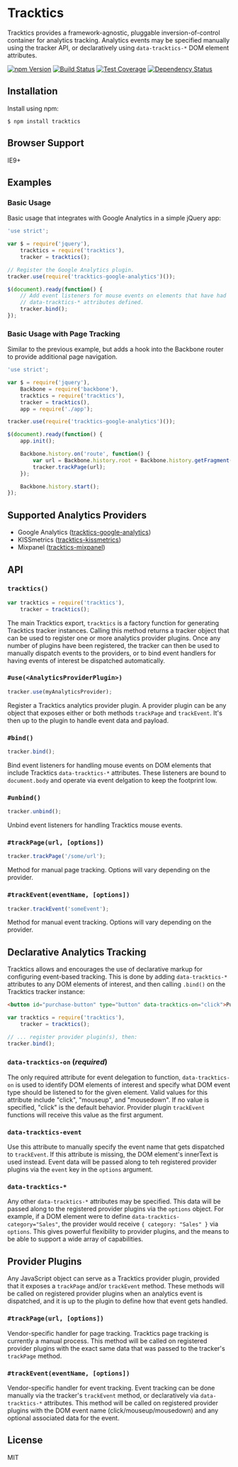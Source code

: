 # Tracktics

Tracktics provides a framework-agnostic, pluggable inversion-of-control
container for analytics tracking. Analytics events may be specified manually
using the tracker API, or declaratively using `data-tracktics-*` DOM element
attributes.

[![npm Version][npm-badge]][npm]
[![Build Status][build-badge]][build-status]
[![Test Coverage][coverage-badge]][coverage-result]
[![Dependency Status][dep-badge]][dep-status]

## Installation

Install using npm:

    $ npm install tracktics

## Browser Support

IE9+

## Examples

### Basic Usage

Basic usage that integrates with Google Analytics in a simple jQuery app:

```js
'use strict';

var $ = require('jquery'),
    tracktics = require('tracktics'),
    tracker = tracktics();

// Register the Google Analytics plugin.
tracker.use(require('tracktics-google-analytics')());

$(document).ready(function() {
    // Add event listeners for mouse events on elements that have had
    // data-tracktics-* attributes defined.
    tracker.bind();
});
```

### Basic Usage with Page Tracking

Similar to the previous example, but adds a hook into the Backbone router to
provide additional page navigation.

```js
'use strict';

var $ = require('jquery'),
    Backbone = require('backbone'),
    tracktics = require('tracktics'),
    tracker = tracktics(),
    app = require('./app');

tracker.use(require('tracktics-google-analytics')());

$(document).ready(function() {
    app.init();

    Backbone.history.on('route', function() {
        var url = Backbone.history.root + Backbone.history.getFragment();
        tracker.trackPage(url);
    });

    Backbone.history.start();
});
```

## Supported Analytics Providers

 * Google Analytics ([tracktics-google-analytics](https://github.com/jimf/tracktics-google-analytics))
 * KISSmetrics ([tracktics-kissmetrics](https://github.com/jimf/tracktics-kissmetrics))
 * Mixpanel ([tracktics-mixpanel](https://github.com/jimf/tracktics-mixpanel))

## API

### `tracktics()`

```js
var tracktics = require('tracktics'),
    tracker = tracktics();
```

The main Tracktics export, `tracktics` is a factory function for generating
Tracktics tracker instances. Calling this method returns a tracker object that
can be used to register one or more analytics provider plugins. Once any number
of plugins have been registered, the tracker can then be used to manually
dispatch events to the providers, or to bind event handlers for having events
of interest be dispatched automatically.

### `#use(<AnalyticsProviderPlugin>)`

```js
tracker.use(myAnalyticsProvider);
```

Register a Tracktics analytics provider plugin. A provider plugin can be any
object that exposes either or both methods `trackPage` and `trackEvent`. It's
then up to the plugin to handle event data and payload.

### `#bind()`

```js
tracker.bind();
```

Bind event listeners for handling mouse events on DOM elements that include
Tracktics `data-tracktics-*` attributes. These listeners are bound to
`document.body` and operate via event delgation to keep the footprint low.

### `#unbind()`

```js
tracker.unbind();
```

Unbind event listeners for handling Tracktics mouse events.

### `#trackPage(url, [options])`

```js
tracker.trackPage('/some/url');
```

Method for manual page tracking. Options will vary depending on the provider.

### `#trackEvent(eventName, [options])`

```js
tracker.trackEvent('someEvent');
```

Method for manual event tracking. Options will vary depending on the provider.

## Declarative Analytics Tracking

Tracktics allows and encourages the use of declarative markup for configuring
event-based tracking. This is done by adding `data-tracktics-*` attributes to
any DOM elements of interest, and then calling `.bind()` on the Tracktics
tracker instance:

```html
<button id="purchase-button" type="button" data-tracktics-on="click">Purchase</button>
```

```js
var tracktics = require('tracktics'),
    tracker = tracktics();

// ... register provider plugin(s), then:
tracker.bind();
```

### `data-tracktics-on` (*required*)

The only required attribute for event delegation to function,
`data-tracktics-on` is used to identify DOM elements of interest and specify
what DOM event type should be listened to for the given element. Valid values
for this attribute include "click", "mouseup", and "mousedown". If no value is
specified, "click" is the default behavior. Provider plugin `trackEvent`
functions will receive this value as the first argument.

### `data-tracktics-event`

Use this attribute to manually specify the event name that gets dispatched to
`trackEvent`. If this attribute is missing, the DOM element's innerText is used
instead. Event data will be passed along to teh registered provider plugins via
the `event` key in the `options` argument.

### `data-tracktics-*`

Any other `data-tracktics-*` attributes may be specified. This data will be
passed along to the registered provider plugins via the `options` object. For
example, if a DOM element were to define `data-tracktics-category="Sales"`, the
provider would receive `{ category: "Sales" }` via `options`. This gives
powerful flexibility to provider plugins, and the means to be able to support a
wide array of capabilities.

## Provider Plugins

Any JavaScript object can serve as a Tracktics provider plugin, provided that
it exposes a `trackPage` and/or `trackEvent` method. These methods will be
called on registered provider plugins when an analytics event is dispatched,
and it is up to the plugin to define how that event gets handled.

### `#trackPage(url, [options])`

Vendor-specific handler for page tracking. Tracktics page tracking is currently
a manual process. This method will be called on registered provider plugins
with the exact same data that was passed to the tracker's `trackPage` method.

### `#trackEvent(eventName, [options])`

Vendor-specific handler for event tracking. Event tracking can be done manually
via the tracker's `trackEvent` method, or declaratively via `data-tracktics-*`
attributes. This method will be called on registered provider plugins with the
DOM event name (click/mouseup/mousedown) and any optional associated data for
the event.

## License

MIT

[build-badge]: https://img.shields.io/travis/jimf/tracktics/master.svg
[build-status]: https://travis-ci.org/jimf/tracktics
[npm-badge]: https://img.shields.io/npm/v/tracktics.svg
[npm]: https://www.npmjs.org/package/tracktics
[coverage-badge]: https://img.shields.io/coveralls/jimf/tracktics.svg
[coverage-result]: https://coveralls.io/r/jimf/tracktics
[dep-badge]: https://img.shields.io/david/jimf/tracktics.svg
[dep-status]: https://david-dm.org/jimf/tracktics
